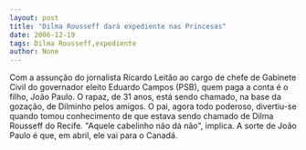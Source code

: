 ```yaml
---
layout: post
title: "Dilma Rousseff dará expediente nas Princesas"
date: 2006-12-19
tags: Dilma Rousseff,expediente
author: None
---
```


Com a assunção do jornalista Ricardo Leitão ao cargo de chefe de Gabinete Civil do governador eleito Eduardo Campos (PSB), quem paga a conta é o filho, João Paulo. 
O rapaz,
 de 31 anos,&nbsp;está sendo chamado, na base da gozação, de Dilminho pelos amigos. 
O pai, agora todo poderoso, divertiu-se quando tomou conhecimento de que estava sendo chamado de Dilma Rousseff do Recife. \"Aquele cabelinho não dá não\", implica.
A sorte de João Paulo é que, em abril, ele vai para o Canadá. 